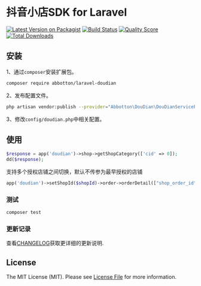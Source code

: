 # 抖音小店SDK for Laravel

[![Latest Version on Packagist](https://img.shields.io/packagist/v/abbotton/laravel-doudian.svg?style=flat-square)](https://packagist.org/packages/abbotton/laravel-doudian)
[![Build Status](https://img.shields.io/travis/abbotton/laravel-doudian/master.svg?style=flat-square)](https://travis-ci.org/abbotton/laravel-doudian)
[![Quality Score](https://img.shields.io/scrutinizer/g/abbotton/laravel-doudian.svg?style=flat-square)](https://scrutinizer-ci.com/g/abbotton/laravel-doudian)
[![Total Downloads](https://img.shields.io/packagist/dt/abbotton/laravel-doudian.svg?style=flat-square)](https://packagist.org/packages/abbotton/laravel-doudian)

## 安装

1、通过`composer`安装扩展包。
```bash
composer require abbotton/laravel-doudian
```
2、发布配置文件。
```bash
php artisan vendor:publish --provider="Abbotton\DouDian\DouDianServiceProvider"
```
3、修改`config/doudian.php`中相关配置。
## 使用

``` php
$response = app('doudian')->shop->getShopCategory(['cid' => 0]);
dd($response);
```

支持多个授权店铺之间切换，默认不传参为最早授权的店铺

``` php
app('doudian')->setShopId($shopId)->order->orderDetail(["shop_order_id"=>'5557097346351159555']);
```

### 测试

``` bash
composer test
```

### 更新记录

查看[CHANGELOG](CHANGELOG.md)获取更详细的更新说明.

## License

The MIT License (MIT). Please see [License File](LICENSE.md) for more information.
